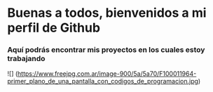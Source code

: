 # Buenas a todos, bienvenidos a mi perfil de Github

### Aquí podrás encontrar mis proyectos en los cuales estoy trabajando 

![] (https://www.freejpg.com.ar/image-900/5a/5a70/F100011964-primer_plano_de_una_pantalla_con_codigos_de_programacion.jpg)
